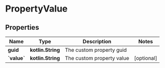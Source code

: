
# PropertyValue

## Properties
Name | Type | Description | Notes
------------ | ------------- | ------------- | -------------
**guid** | **kotlin.String** | The custom property guid | 
**&#x60;value&#x60;** | **kotlin.String** | The custom property value |  [optional]



